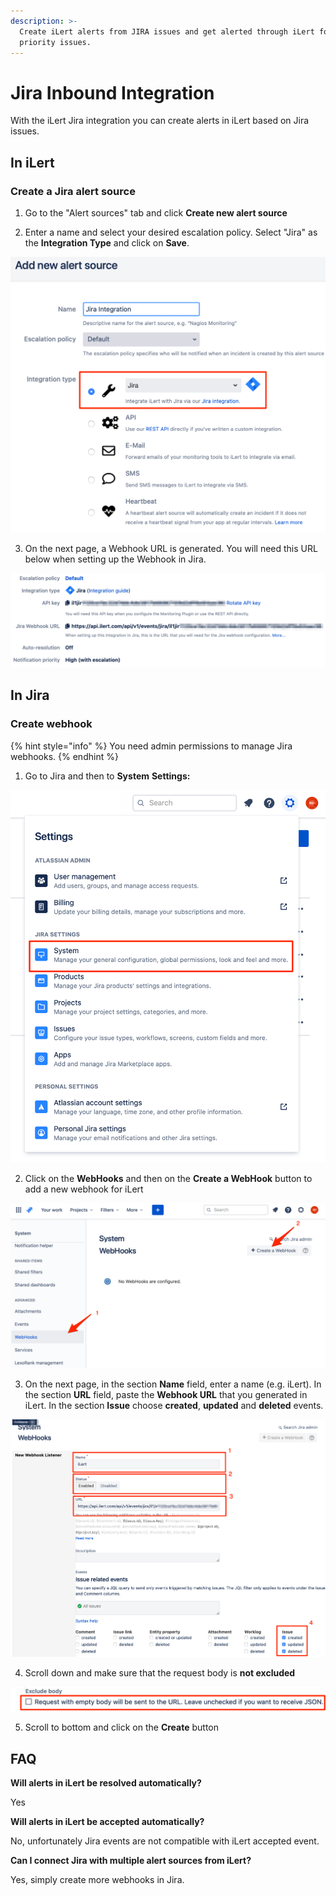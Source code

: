 ```yaml
---
description: >-
  Create iLert alerts from JIRA issues and get alerted through iLert for high
  priority issues.
---
```


# Jira Inbound Integration

With the iLert Jira integration you can create alerts in iLert based on Jira issues.

## In iLert <a id="in-ilert"></a>

### Create a Jira alert source <a id="create-alert-source"></a>

1. Go to the "Alert sources" tab and click **Create new alert source**

2. Enter a name and select your desired escalation policy. Select "Jira" as the **Integration Type** and click on **Save**.

![](../../.gitbook/assets/ilert%20%2812%29.png)

3. On the next page, a Webhook URL is generated. You will need this URL below when setting up the Webhook in Jira.

![](../../.gitbook/assets/ilert%20%2813%29.png)

## In Jira <a id="in-topdesk"></a>

### Create webhook <a id="create-action-sequences"></a>

{% hint style="info" %}
You need admin permissions to manage Jira webhooks. 
{% endhint %}

1. Go to Jira and then to **System** **Settings:**

![](../../.gitbook/assets/projects_-_jira.png)

2. Click on the **WebHooks** and then on the **Create a WebHook** button to add a new webhook for iLert

![](../../.gitbook/assets/webhooks_-_jira.png)

3. On the next page,  in the section **Name** field, enter a name \(e.g. iLert\). In the section **URL** field, paste the **Webhook URL** that you generated in iLert. In the section **Issue** choose **created**, **updated** and **deleted** events.

![](../../.gitbook/assets/webhooks_-_jira%20%281%29.png)

4. Scroll down and make sure that the request body is **not excluded**

![](../../.gitbook/assets/screenshot_23_09_21__13_18.png)

5. Scroll to bottom and click on the **Create** button

## FAQ <a id="faq"></a>

**Will alerts in iLert be resolved automatically?**

Yes

**Will alerts in iLert be accepted automatically?**

No, unfortunately Jira events are not compatible with iLert accepted event.

**Can I connect Jira with multiple alert sources from iLert?**

Yes, simply create more webhooks in Jira.

